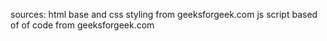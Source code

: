 sources: html base and css styling from geeksforgeek.com
js script based of of code from geeksforgeek.com